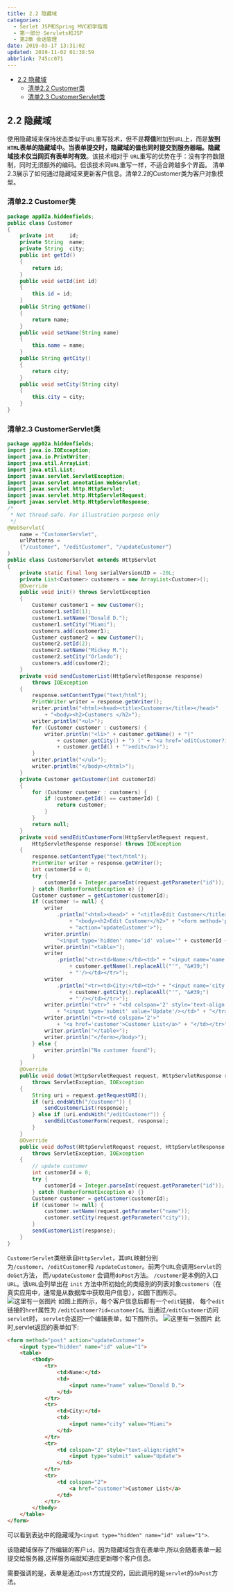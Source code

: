 ```yaml
---
title: 2.2 隐藏域
categories: 
  - Serlet JSP和Spring MVC初学指南
  - 第一部分 Servlets和JSP
  - 第2章 会话管理
date: 2019-03-17 13:31:02
updated: 2019-11-02 01:38:59
abbrlink: 745cc071
---
```

- [2.2 隐藏域](/ReadingNotes/745cc071/#2-2-隐藏域)
    - [清单2.2 Customer类](/ReadingNotes/745cc071/#清单2-2-Customer类)
    - [清单2.3 CustomerServlet类](/ReadingNotes/745cc071/#清单2-3-CustomerServlet类)

<!--more-->
<script src="https://cdn.bootcss.com/jquery/3.4.0/jquery.slim.min.js"></script>
<script>$(document).ready(function () {$(".post-body > ul:nth-child(1)").hide();});</script>

<!--end-->
## 2.2 隐藏域 ##
使用隐藏域来保持状态类似于`URL`重写技术，但不是**将值**附加到`URL`上，而是**放到`HTML`表单的隐藏域中。当表单提交时，隐藏域的值也同时提交到服务器端。隐藏域技术仅当网页有表单时有效**。该技术相对于 `URL`重写的优势在于：没有字符数限制，同时无须额外的编码。但该技术同`URL`重写一样，不适合跨越多个界面。
清单2.3展示了如何通过隐藏域来更新客户信息。清单2.2的Customer类为客户对象模型。
### 清单2.2 Customer类 ###
```java
package app02a.hiddenfields;
public class Customer
{
	private int		id;
	private String	name;
	private String	city;
	public int getId()
	{
		return id;
	}
	public void setId(int id)
	{
		this.id = id;
	}
	public String getName()
	{
		return name;
	}
	public void setName(String name)
	{
		this.name = name;
	}
	public String getCity()
	{
		return city;
	}
	public void setCity(String city)
	{
		this.city = city;
	}
}
```
### 清单2.3 CustomerServlet类 ###
```java
package app02a.hiddenfields;
import java.io.IOException;
import java.io.PrintWriter;
import java.util.ArrayList;
import java.util.List;
import javax.servlet.ServletException;
import javax.servlet.annotation.WebServlet;
import javax.servlet.http.HttpServlet;
import javax.servlet.http.HttpServletRequest;
import javax.servlet.http.HttpServletResponse;
/*
 * Not thread-safe. For illustration purpose only
 */
@WebServlet(
	name = "CustomerServlet",
	urlPatterns =
	{"/customer", "/editCustomer", "/updateCustomer"}
)
public class CustomerServlet extends HttpServlet
{
	private static final long serialVersionUID = -20L;
	private List<Customer> customers = new ArrayList<Customer>();
	@Override
	public void init() throws ServletException
	{
		Customer customer1 = new Customer();
		customer1.setId(1);
		customer1.setName("Donald D.");
		customer1.setCity("Miami");
		customers.add(customer1);
		Customer customer2 = new Customer();
		customer2.setId(2);
		customer2.setName("Mickey M.");
		customer2.setCity("Orlando");
		customers.add(customer2);
	}
	private void sendCustomerList(HttpServletResponse response)
		throws IOException
	{
		response.setContentType("text/html");
		PrintWriter writer = response.getWriter();
		writer.println("<html><head><title>Customers</title></head>"
			+ "<body><h2>Customers </h2>");
		writer.println("<ul>");
		for (Customer customer : customers) {
			writer.println("<li>" + customer.getName() + "("
				+ customer.getCity() + ") (" + "<a href='editCustomer?id="
				+ customer.getId() + "'>edit</a>)");
		}
		writer.println("</ul>");
		writer.println("</body></html>");
	}
	private Customer getCustomer(int customerId)
	{
		for (Customer customer : customers) {
			if (customer.getId() == customerId) {
				return customer;
			}
		}
		return null;
	}
	private void sendEditCustomerForm(HttpServletRequest request,
		HttpServletResponse response) throws IOException
	{
		response.setContentType("text/html");
		PrintWriter writer = response.getWriter();
		int customerId = 0;
		try {
			customerId = Integer.parseInt(request.getParameter("id"));
		} catch (NumberFormatException e) {}
		Customer customer = getCustomer(customerId);
		if (customer != null) {
			writer
				.println("<html><head>" + "<title>Edit Customer</title></head>"
					+ "<body><h2>Edit Customer</h2>" + "<form method='post' "
					+ "action='updateCustomer'>");
			writer.println(
				"<input type='hidden' name='id' value='" + customerId + "'/>");
			writer.println("<table>");
			writer
				.println("<tr><td>Name:</td><td>" + "<input name='name' value='"
					+ customer.getName().replaceAll("'", "&#39;")
					+ "'/></td></tr>");
			writer
				.println("<tr><td>City:</td><td>" + "<input name='city' value='"
					+ customer.getCity().replaceAll("'", "&#39;")
					+ "'/></td></tr>");
			writer.println("<tr>" + "<td colspan='2' style='text-align:right'>"
				+ "<input type='submit' value='Update'/></td>" + "</tr>");
			writer.println("<tr><td colspan='2'>"
				+ "<a href='customer'>Customer List</a>" + "</td></tr>");
			writer.println("</table>");
			writer.println("</form></body>");
		} else {
			writer.println("No customer found");
		}
	}
	@Override
	public void doGet(HttpServletRequest request, HttpServletResponse response)
		throws ServletException, IOException
	{
		String uri = request.getRequestURI();
		if (uri.endsWith("/customer")) {
			sendCustomerList(response);
		} else if (uri.endsWith("/editCustomer")) {
			sendEditCustomerForm(request, response);
		}
	}
	@Override
	public void doPost(HttpServletRequest request, HttpServletResponse response)
		throws ServletException, IOException
	{
		// update customer
		int customerId = 0;
		try {
			customerId = Integer.parseInt(request.getParameter("id"));
		} catch (NumberFormatException e) {}
		Customer customer = getCustomer(customerId);
		if (customer != null) {
			customer.setName(request.getParameter("name"));
			customer.setCity(request.getParameter("city"));
		}
		sendCustomerList(response);
	}
}
```
`CustomerServlet`类继承自`HttpServlet`，其`URL`映射分别为`/customer`、`/editCustomer`和 `/updateCustomer`。前两个`URL`会调用`Servlet`的`doGet`方法， 而`/updateCustomer` 会调用`doPost`方法。
`/customer`是本例的入口`URL`。该`URL`会列举出在 `init` 方法中所初始化的类级别的列表对象`customers`（在 真实应用中，通常是从数据库中获取用户信息），如图下图所示。
![这里有一张图片](https://image-1257720033.cos.ap-shanghai.myqcloud.com/blog/readbooknote/ServlerJSPAndSpring%20MVCChuXueZhiNan/Chapter2/4.png)
如图上图所示，每个客户信息后都有一个`edit`链接， 每个`edit`链接的`href`属性为 `/editCustomer?id=customerId`。当通过`/editCustomer`访问`servlet`时， `servlet`会返回一个编辑表单，如下图所示。
![这里有一张图片](https://image-1257720033.cos.ap-shanghai.myqcloud.com/blog/readbooknote/ServlerJSPAndSpring%20MVCChuXueZhiNan/Chapter2/5.png)
此时,servlet返回的表单如下:
```html
<form method="post" action="updateCustomer">
    <input type="hidden" name="id" value="1">
    <table>
        <tbody>
            <tr>
                <td>Name:</td>
                <td>
                    <input name="name" value="Donald D.">
                </td>
            </tr>
            <tr>
                <td>City:</td>
                <td>
                    <input name="city" value="Miami">
                </td>
            </tr>
            <tr>
                <td colspan="2" style="text-align:right">
                    <input type="submit" value="Update">
                </td>
            </tr>
            <tr>
                <td colspan="2">
                    <a href="customer">Customer List</a>
                </td>
            </tr>
        </tbody>
    </table>
</form>
```
可以看到表达中的隐藏域为`<input type="hidden" name="id" value="1">`.

该隐藏域保存了所编辑的客户`id`，因为隐藏域包含在表单中,所以会随着表单一起提交给服务器,这样服务端就知道应更新哪个客户信息。

需要强调的是，表单是通过`post`方式提交的，因此调用的是`servlet`的`doPost`方法。

